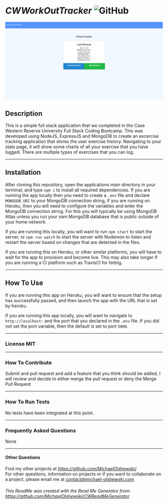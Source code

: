 # **_CWWorkOutTracker_** ![GitHub](https://img.shields.io/github/license/MichaelOlshewski/CWWorkOutTracker)

![index.html](public/images/indexImage.png)

## **Description**

This is a simple full stack application that we completed in the Case Western Reserve University Full Stack Coding Bootcamp. This was developed using NodeJS, ExpressJS and MongoDB to create an excercise tracking application that stores the user exercise history. Navigating to your stats page, it will show some charts of all your exercise that you have logged. There are multiple types of exercises that you can log.

<hr>

## **Installation**

After cloning this repository, open the applications main directory in your terminal, and type `npm i` to install all required dependencies. If you are running the app locally then you need to create a `.env` file and declare `MONOGDB_URI` to your MongoDB connection string, if you are running on Heroku, then you will need to configure the variables and enter the MongoDB connection string. For this you will typically be using MongoDB Atlas unless you run your own MongoDB database that is public outside of your home network.

If you are running this locally, you will want to run `npm start` to start the server, or `npm run watch` to start the server with Nodemon to listen and restart the server based on changes that are detected in the files.

If you are running this on Heroku, or other similar platforms, you will have to wait for the app to provision and become live. This may also take longer if you are running a CI platform such as TravisCI for linting.

<hr>

## **How To Use**

If you are running this app on Heroku, you will want to ensure that the setup has successfully passed, and then launch the app with the URL that is set by heroku.

If you are running this app locally, you will want to navigate to `http://localhost:` and the port that you declared in the `.env` file. If you did not set the port variable, then the default is set to port `5000`.

<hr>

### **License** MIT

<hr>

### **How To Contribute**

Submit and pull request and add a feature that you think should be added, I will review and decide to either merge the pull request or deny the Merge Pull Request

<hr>

### **How To Run Tests**

No tests have been integrated at this point.

<hr>

### **Frequently Asked Questions**

None

<hr>

#### **Other Questions**

Find my other projects at https://github.com/MichaelOlshewski/ <br> For other questions, information on projects or if you want to collaborate on a project, please email me at contact@michael-olshewski.com

###### This ReadMe was created with the Read Me Generator from: https://github.com/MichaelOlshewski/CWReadMeGenerator
